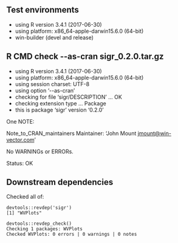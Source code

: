 
## Test environments

 * using R version 3.4.1 (2017-06-30)
 * using platform: x86_64-apple-darwin15.6.0 (64-bit)
 * win-builder (devel and release) 

## R CMD check --as-cran sigr_0.2.0.tar.gz 

* using R version 3.4.1 (2017-06-30)
* using platform: x86_64-apple-darwin15.6.0 (64-bit)
* using session charset: UTF-8
* using option ‘--as-cran’
* checking for file ‘sigr/DESCRIPTION’ ... OK
* checking extension type ... Package
* this is package ‘sigr’ version ‘0.2.0’

One NOTE:

Note_to_CRAN_maintainers
Maintainer: ‘John Mount <jmount@win-vector.com>’

No WARNINGs or ERRORs.

Status: OK

## Downstream dependencies

Checked all of:
  
    devtools::revdep('sigr')
    [1] "WVPlots"

    devtools::revdep_check()
    Checking 1 packages: WVPlots
    Checked WVPlots: 0 errors | 0 warnings | 0 notes
